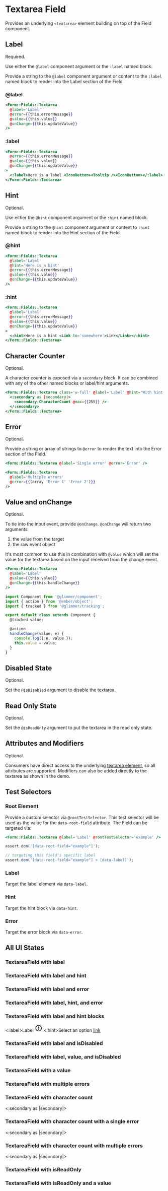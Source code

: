 # Textarea Field

Provides an underlying `<textarea>` element building on top of the Field component.

## Label

Required.

Use either the `@label` component argument or the `:label` named block.

Provide a string to the `@label` component argument or content to the `:label` named block to render into the Label section of the Field.

### @label

```hbs
<Form::Fields::Textarea
  @label='Label'
  @error={{this.errorMessage}}
  @value={{this.value}}
  @onChange={{this.updateValue}}
/>
```

### :label

```hbs
<Form::Fields::Textarea
  @error={{this.errorMessage}}
  @value={{this.value}}
  @onChange={{this.updateValue}}
>
  <:label>Here is a label <IconButton><Tooltip /><IconButton></:label>
</Form::Fields::Textarea>
```

## Hint

Optional.

Use either the `@hint` component argument or the `:hint` named block.

Provide a string to the `@hint` component argument or content to `:hint` named block to render into the Hint section of the Field.

### @hint

```hbs
<Form::Fields::Textarea
  @label='Label'
  @hint='Here is a hint'
  @error={{this.errorMessage}}
  @value={{this.value}}
  @onChange={{this.updateValue}}
/>
```

### :hint

```hbs
<Form::Fields::Textarea
  @label='Label'
  @error={{this.errorMessage}}
  @value={{this.value}}
  @onChange={{this.updateValue}}
>
  <:hint>Here is a hint <Link to='somewhere'>Link</Link></:hint>
</Form::Fields::Textarea>
```

## Character Counter

Optional.

A character counter is exposed via a `secondary` block. It can be combined with any of the other named blocks or label/hint arguments.

```hbs
<Form::Fields::Textarea class='w-full' @label='Label' @hint='With hint text'>
  <:secondary as |secondary|>
    <secondary.CharacterCount @max={{255}} />
  </:secondary>
</Form::Fields::Textarea>
```

## Error

Optional.

Provide a string or array of strings to `@error` to render the text into the Error section of the Field.

```hbs
<Form::Fields::Textarea @label='Single error' @error='Error' />
```

```hbs
<Form::Fields::Textarea
  @label='Multiple errors'
  @error={{(array 'Error 1' 'Error 2')}}
/>
```

## Value and onChange

Optional.

To tie into the input event, provide `@onChange`. `@onChange` will return two arguments:

1. the value from the target
2. the raw event object

It's most common to use this in combination with `@value` which will set the value for the textarea based on the input received from the change event.

```hbs
<Form::Fields::Textarea
  @label='Label'
  @value={{this.value}}
  @onChange={{this.handleChange}}
/>
```

```js
import Component from '@glimmer/component';
import { action } from '@ember/object';
import { tracked } from '@glimmer/tracking';

export default class extends Component {
  @tracked value;

  @action
  handleChange(value, e) {
    console.log({ e, value });
    this.value = value;
  }
}
```

## Disabled State

Optional.

Set the `@isDisabled` argument to disable the textarea.

## Read Only State

Optional.

Set the `@isReadOnly` argument to put the textarea in the read only state.

## Attributes and Modifiers

Optional.

Consumers have direct access to the underlying [textarea element](https://developer.mozilla.org/en-US/docs/Web/HTML/Element/textarea), so all attributes are supported. Modifiers can also be added directly to the textarea as shown in the demo.

## Test Selectors

### Root Element

Provide a custom selector via `@rootTestSelector`. This test selector will be used as the value for the `data-root-field` attribute. The Field can be targeted via:

```hbs
<Form::Fields::Textarea @label='Label' @rootTestSelector='example' />
```

```js
assert.dom('[data-root-field="example"]');

// targeting this field's specific label
assert.dom('[data-root-field="example"] > [data-label]');
```

### Label

Target the label element via `data-label`.

### Hint

Target the hint block via `data-hint`.

### Error

Target the error block via `data-error`.

## All UI States

### TextareaField with label

<div class='mb-4 w-64'>
  <Form::Fields::Textarea @label='Label' />
</div>

### TextareaField with label and hint

<div class='mb-4 w-64'>
  <Form::Fields::Textarea
    @label='Label'
    @hint='With hint text'
  />
</div>

### TextareaField with label and error

<div class='mb-4 w-64'>
  <Form::Fields::Textarea
    @label='Label'
    @error='With error'
  />
</div>

### TextareaField with label, hint, and error

<div class='mb-4 w-64'>
  <Form::Fields::Textarea
    @label='Label'
    @hint='With hint text'
    @error='With error'
  />
</div>

### TextareaField with label and hint blocks

<div class='mb-4 w-64'>
  <Form::Fields::Textarea
  >
  <:label>Label <svg class="inline w-4 h-4" xmlns="http://www.w3.org/2000/svg" width="24" height="24" stroke="currentColor" viewBox="0 0 24 24"><path d="M12 3a9 9 0 11-6.364 2.636A8.972 8.972 0 0112 3zm0 4.7v5.2m0 3.39v.01" fill="none" stroke-linecap="round" stroke-linejoin="round" stroke-width="2"></path></svg></:label>
  <:hint>Select an option <a href="https://www.crowdstrike.com/">link</a></:hint>
  </Form::Fields::Textarea>
</div>

### TextareaField with label and isDisabled

<div class='mb-4 w-64'>
  <Form::Fields::Textarea
    @label='Label'
    @isDisabled={{true}}
  />
</div>

### TextareaField with label, value, and isDisabled

<div class='mb-4 w-64'>
  <Form::Fields::Textarea
    @label='Label'
    @isDisabled={{true}}
    @value='disabled'
  />
</div>

### TextareaField with a value

<div class='mb-4 w-64'>
  <Form::Fields::Textarea
    @label='Label'
    @hint='With value'
    @value='a value'
  />
</div>

### TextareaField with multiple errors

<div class='mb-4 w-64'>
  <Form::Fields::Textarea
    @label='Label'
    @hint='With hint text'
    @error={{(array 'With error 1' 'With error 2' 'With error 3')}}
  />
</div>

### TextareaField with character count

<div class='mb-4 w-64'>
  <Form::Fields::Textarea
    class="w-full"
    @label='Label'
    @hint='With hint text'
  >
    <:secondary as |secondary|>
      <secondary.CharacterCount @max={{255}} />
    </:secondary>
  </Form::Fields::Textarea>
</div>

### TextareaField with character count with a single error

<div class='mb-4 w-64'>
  <Form::Fields::Textarea
    class="w-full"
    @label='Label'
    @hint='With hint text'
    @error="With error"
  >
    <:secondary as |secondary|>
      <secondary.CharacterCount @max={{255}} />
    </:secondary>
  </Form::Fields::Textarea>
</div>

### TextareaField with character count with multiple errors

<div class='mb-4 w-64'>
  <Form::Fields::Textarea
    class="w-full"
    @label='Label'
    @hint='With hint text'
    @error={{(array 'With error 1' 'With error 2' 'With error 3')}}
  >
    <:secondary as |secondary|>
      <secondary.CharacterCount @max={{255}} />
    </:secondary>
  </Form::Fields::Textarea>
</div>

### TextareaField with isReadOnly

<div class='mb-4 w-64'>
  <Form::Fields::Textarea
    @label='Label'
    @isReadOnly={{true}}
  />
</div>

### TextareaField with isReadOnly and a value

<div class='mb-4 w-64'>
  <Form::Fields::Textarea
    @label='Label'
    @isReadOnly={{true}}
    @value="Input value"
  />
</div>
